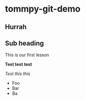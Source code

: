 # tommpy-git-demo

## Hurrah

## Sub heading

This is our first lesson

**Test test test**

*Test this this*

- Foo
- Bar
- Ba
